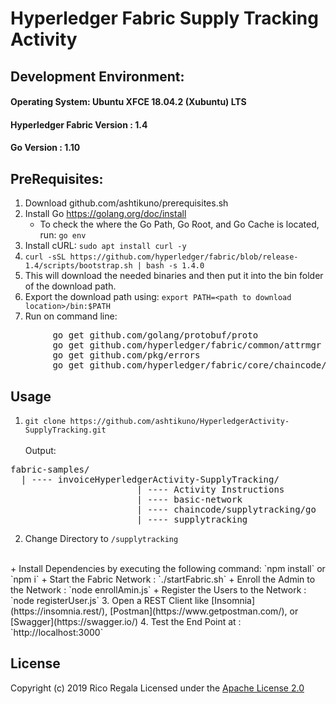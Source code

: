 # Hyperledger Fabric Supply Tracking Activity

## Development Environment:
#### Operating System: Ubuntu XFCE 18.04.2 (Xubuntu) LTS
#### Hyperledger Fabric Version : 1.4
#### Go Version : 1.10

## PreRequisites:
1. Download github.com/ashtikuno/prerequisites.sh
2. Install Go https://golang.org/doc/install
    <br/>
    + To check the where the Go Path, Go Root, and Go Cache is located, run: `go env`
3. Install cURL: `sudo apt install curl -y`
4. `curl -sSL https://github.com/hyperledger/fabric/blob/release-1.4/scripts/bootstrap.sh | bash -s 1.4.0`
5. This will download the needed binaries and then put it into the bin folder of the download path.
6. Export the download path using: `export PATH=<path to download location>/bin:$PATH`
7. Run on command line:
<pre>
        go get github.com/golang/protobuf/proto
        go get github.com/hyperledger/fabric/common/attrmgr
        go get github.com/pkg/errors
        go get github.com/hyperledger/fabric/core/chaincode/lib/cid
</pre>

## Usage
1. `git clone https://github.com/ashtikuno/HyperledgerActivity-SupplyTracking.git`
<br/><br/>
Output:
<pre>fabric-samples/
  | ---- invoiceHyperledgerActivity-SupplyTracking/
                        | ---- Activity Instructions
                        | ---- basic-network
                        | ---- chaincode/supplytracking/go
                        | ---- supplytracking
</pre>

2. Change Directory to `/supplytracking` 
  <br/>
    + Install Dependencies by executing the following command: `npm install` or `npm i` 
    + Start the Fabric Network : `./startFabric.sh`
    + Enroll the Admin to the Network : `node enrollAmin.js`
    + Register the Users to the Network : `node registerUser.js`
3. Open a REST Client like [Insomnia](https://insomnia.rest/), [Postman](https://www.getpostman.com/), or [Swagger](https://swagger.io/)
4. Test the End Point at : `http://localhost:3000`

## License

Copyright (c) 2019 Rico Regala
Licensed under the [Apache License 2.0](LICENSE)